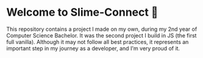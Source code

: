 # Welcome to Slime-Connect 🎉
This repository contains a project I made on my own, during my 2nd year of Computer Science Bachelor. It was the second project I build in JS (the first full vanilla).
Although it may not follow all best practices, it represents an important step in my journey as a developer, and I'm very proud of it.
